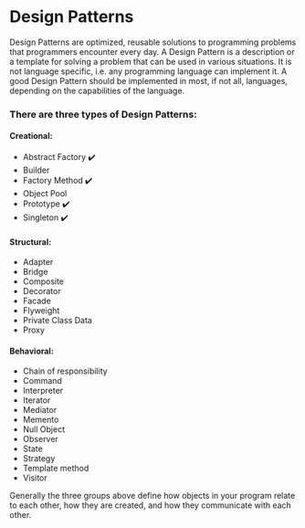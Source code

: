 # Design Patterns

Design Patterns are optimized, reusable solutions to programming problems that programmers encounter every day. A Design Pattern is a description or a template for solving a problem that can be used in various situations. It is not language specific, i.e. any programming language can implement it. A good Design Pattern should be implemented in most, if not all, languages, depending on the capabilities of the language.

### There are three types of Design Patterns:

#### Creational:
- Abstract Factory :heavy_check_mark:
- Builder
- Factory Method :heavy_check_mark:
- Object Pool
- Prototype :heavy_check_mark:
- Singleton :heavy_check_mark:

#### Structural:
- Adapter
- Bridge
- Composite
- Decorator
- Facade
- Flyweight
- Private Class Data
- Proxy

#### Behavioral:
- Chain of responsibility
- Command
- Interpreter
- Iterator
- Mediator
- Memento
- Null Object
- Observer
- State
- Strategy
- Template method
- Visitor

Generally the three groups above define how objects in your program relate to each other, how they are created, and how they communicate with each other.
